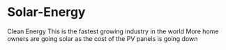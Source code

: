 # Solar-Energy
Clean Energy
This is the fastest growing industry in the world 
More home owners are going solar as the cost of the PV panels is going down

